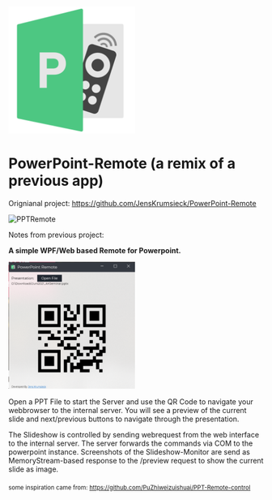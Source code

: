 <img src="https://raw.githubusercontent.com/JensKrumsieck/PowerPoint-Remote/master/PowerPoint%20Remote/Resources/PPTRemote.png" alt="PPTRemote" width="250px"/>

# PowerPoint-Remote (a remix of a previous app)

Orignianal project: https://github.com/JensKrumsieck/PowerPoint-Remote

<img src="https://github.com/FirstPet31415/PowerPoint-Remote-by-Sylvan-Finger/tree/master/PowerPoint Remote Control.jpeg.png" alt="PPTRemote" width="500px"/>


Notes from previous project:

**A simple WPF/Web based Remote for Powerpoint.**

<img src="https://raw.githubusercontent.com/JensKrumsieck/PowerPoint-Remote/master/.github/screenshot.png" alt="PPTRemote" width="250px"/>

Open a PPT File to start the Server and use the QR Code to navigate your webbrowser to the internal server. You will see a preview of the current slide and next/previous buttons to navigate through the presentation.

The Slideshow is controlled by sending webrequest from the web interface to the internal server. The server forwards the commands via COM to the powerpoint instance. Screenshots of the Slideshow-Monitor are send as MemoryStream-based response to the /preview request to show the current slide as image.

<sub>some inspiration came from: https://github.com/PuZhiweizuishuai/PPT-Remote-control</sub>

